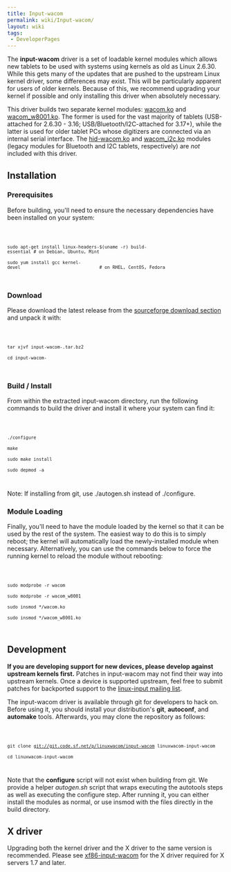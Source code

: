 ```yaml
---
title: Input-wacom
permalink: wiki/Input-wacom/
layout: wiki
tags:
 - DeveloperPages
---
```


The **input-wacom** driver is a set of loadable kernel modules which
allows new tablets to be used with systems using kernels as old as Linux
2.6.30. While this gets many of the updates that are pushed to the
upstream Linux kernel driver, some differences may exist. This will be
particularly apparent for users of older kernels. Because of this, we
recommend upgrading your kernel if possible and only installing this
driver when absolutely necessary.

This driver builds two separate kernel modules:
[wacom.ko](wacom.ko "wikilink") and
[wacom\_w8001.ko](wacom_w8001.ko "wikilink"). The former is used for the
vast majority of tablets (USB-attached for 2.6.30 - 3.16;
USB/Bluetooth/I2C-attached for 3.17+), while the latter is used for
older tablet PCs whose digitizers are connected via an internal serial
interface. The [hid-wacom.ko](hid-wacom.ko "wikilink") and
[wacom\_i2c.ko](wacom_i2c.ko "wikilink") modules (legacy modules for
Bluetooth and I2C tablets, respectively) are *not* included with this
driver.

Installation
------------

### Prerequisites

Before building, you'll need to ensure the necessary dependencies have
been installed on your system:

<code>

`sudo apt-get install linux-headers-$(uname -r) build-essential # on Debian, Ubuntu, Mint`  
`sudo yum install gcc kernel-devel                              # on RHEL, CentOS, Fedora`

</code>

### Download

Please download the latest release from the [sourceforge download
section](https://sourceforge.net/projects/linuxwacom/files/xf86-input-wacom/input-wacom/)
and unpack it with:

<code>

`tar xjvf input-wacom-`<version number>`.tar.bz2`  
`cd input-wacom-`<version number>

</code>

### Build / Install

From within the extracted input-wacom directory, run the following
commands to build the driver and install it where your system can find
it:

<code>

`./configure`  
`make`  
`sudo make install`  
`sudo depmod -a`

</code>

Note: If installing from git, use ./autogen.sh instead of ./configure.

### Module Loading

Finally, you'll need to have the module loaded by the kernel so that it
can be used by the rest of the system. The easiest way to do this is to
simply reboot; the kernel will automatically load the newly-installed
module when necessary. Alternatively, you can use the commands below to
force the running kernel to reload the module without rebooting:

<code>

`sudo modprobe -r wacom`  
`sudo modprobe -r wacom_w8001`  
`sudo insmod */wacom.ko`  
`sudo insmod */wacom_w8001.ko`

</code>

Development
-----------

**If you are developing support for new devices, please develop against
upstream kernels first.** Patches in input-wacom may not find their way
into upstream kernels. Once a device is supported upstream, feel free to
submit patches for backported support to the [linux-input mailing
list](https://patchwork.kernel.org/project/linux-input/).

The input-wacom driver is available through git for developers to hack
on. Before using it, you should install your distribution's **git**,
**autoconf**, and **automake** tools. Afterwards, you may clone the
repository as follows:

<code>

`git clone `[`git://git.code.sf.net/p/linuxwacom/input-wacom`](git://git.code.sf.net/p/linuxwacom/input-wacom)` linuxwacom-input-wacom`  
`cd linuxwacom-input-wacom`

</code>

Note that the **configure** script will not exist when building from
git. We provide a helper *autogen.sh* script that wraps executing the
autotools steps as well as executing the configure step. After running
it, you can either install the modules as normal, or use insmod with the
files directly in the build directory.

X driver
--------

Upgrading both the kernel driver and the X driver to the same version is
recommended. Please see [xf86-input-wacom](xf86-input-wacom "wikilink")
for the X driver required for X servers 1.7 and later.
